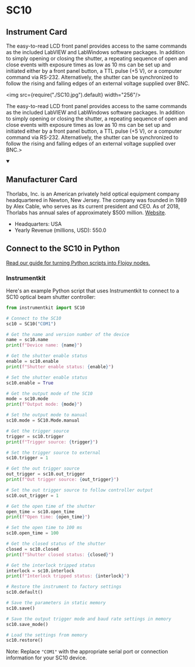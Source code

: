 
# SC10

## Instrument Card

<div className="flex">

<div>

The easy-to-read LCD front panel provides access to the same commands as the included LabVIEW and LabWindows software packages. In addition to simply opening or closing the shutter, a repeating sequence of open and close events with exposure times as low as 10 ms can be set up and initiated either by a front panel button, a TTL pulse (+5 V), or a computer command via RS-232. Alternatively, the shutter can be synchronized to follow the rising and falling edges of an external voltage supplied over BNC.

</div>

<img src={require("./SC10.jpg").default} width="256"/>

</div>

The easy-to-read LCD front panel provides access to the same commands as the included LabVIEW and LabWindows software packages. In addition to simply opening or closing the shutter, a repeating sequence of open and close events with exposure times as low as 10 ms can be set up and initiated either by a front panel button, a TTL pulse (+5 V), or a computer command via RS-232. Alternatively, the shutter can be synchronized to follow the rising and falling edges of an external voltage supplied over BNC.>

<details open>
<summary><h2>Manufacturer Card</h2></summary>

Thorlabs, Inc. is an American privately held optical equipment company headquartered in Newton, New Jersey. The company was founded in 1989 by Alex Cable, who serves as its current president and CEO. As of 2018, Thorlabs has annual sales of approximately $500 million. <a href="https://www.thorlabs.com/">Website</a>.

<ul>
  <li>Headquarters: USA</li>
  <li>Yearly Revenue (millions, USD): 550.0</li>
</ul>
</details>

## Connect to the SC10 in Python

[Read our guide for turning Python scripts into Flojoy nodes.](https://docs.flojoy.ai/custom-nodes/creating-custom-node/)


### Instrumentkit

Here's an example Python script that uses Instrumentkit to connect to a SC10 optical beam shutter controller:

```python
from instrumentkit import SC10

# Connect to the SC10
sc10 = SC10("COM1")

# Get the name and version number of the device
name = sc10.name
print(f"Device name: {name}")

# Get the shutter enable status
enable = sc10.enable
print(f"Shutter enable status: {enable}")

# Set the shutter enable status
sc10.enable = True

# Get the output mode of the SC10
mode = sc10.mode
print(f"Output mode: {mode}")

# Set the output mode to manual
sc10.mode = SC10.Mode.manual

# Get the trigger source
trigger = sc10.trigger
print(f"Trigger source: {trigger}")

# Set the trigger source to external
sc10.trigger = 1

# Get the out trigger source
out_trigger = sc10.out_trigger
print(f"Out trigger source: {out_trigger}")

# Set the out trigger source to follow controller output
sc10.out_trigger = 1

# Get the open time of the shutter
open_time = sc10.open_time
print(f"Open time: {open_time}")

# Set the open time to 100 ms
sc10.open_time = 100

# Get the closed status of the shutter
closed = sc10.closed
print(f"Shutter closed status: {closed}")

# Get the interlock tripped status
interlock = sc10.interlock
print(f"Interlock tripped status: {interlock}")

# Restore the instrument to factory settings
sc10.default()

# Save the parameters in static memory
sc10.save()

# Save the output trigger mode and baud rate settings in memory
sc10.save_mode()

# Load the settings from memory
sc10.restore()
```

Note: Replace `"COM1"` with the appropriate serial port or connection information for your SC10 device.

